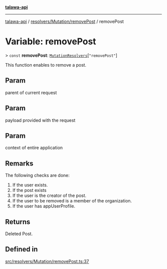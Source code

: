 [**talawa-api**](../../../../README.md)

***

[talawa-api](../../../../modules.md) / [resolvers/Mutation/removePost](../README.md) / removePost

# Variable: removePost

\> `const` **removePost**: [`MutationResolvers`](../../../../types/generatedGraphQLTypes/type-aliases/MutationResolvers.md)\[`"removePost"`\]

This function enables to remove a post.

## Param

parent of current request

## Param

payload provided with the request

## Param

context of entire application

## Remarks

The following checks are done:
1. If the user exists.
2. If the post exists
3. If the user is the creator of the post.
4. If the user to be removed is a member of the organization.
5. If the user has appUserProfile.

## Returns

Deleted Post.

## Defined in

[src/resolvers/Mutation/removePost.ts:37](https://github.com/PalisadoesFoundation/talawa-api/blob/039b0f127fb8caa46d57186ab4b3bb27fe150903/src/resolvers/Mutation/removePost.ts#L37)
